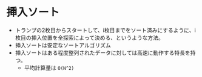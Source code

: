 # 挿入ソート

- トランプの2枚目からスタートして、i枚目までをソート済みにするように、i枚目の挿入位置を全探索によって決める、というような方法。
- 挿入ソートは安定なソートアルゴリズム
- 挿入ソートはある程度整列されたデータに対しては高速に動作する特長を持つ。
  - 平均計算量は `O(N^2)`
